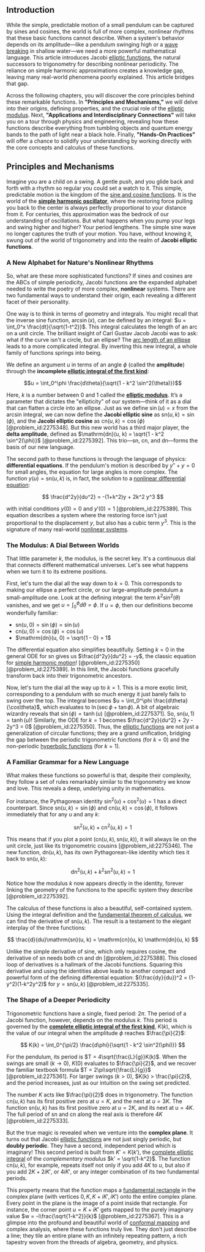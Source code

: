 ## Introduction
While the simple, predictable motion of a small pendulum can be captured by sines and cosines, the world is full of more complex, nonlinear rhythms that these basic functions cannot describe. When a system's behavior depends on its amplitude—like a pendulum swinging high or a [wave breaking](@article_id:268145) in shallow water—we need a more powerful mathematical language. This article introduces Jacobi [elliptic functions](@article_id:170526), the natural successors to trigonometry for describing nonlinear periodicity. The reliance on simple harmonic approximations creates a knowledge gap, leaving many real-world phenomena poorly explained. This article bridges that gap.

Across the following chapters, you will discover the core principles behind these remarkable functions. In **"Principles and Mechanisms,"** we will delve into their origins, defining properties, and the crucial role of the [elliptic modulus](@article_id:177703). Next, **"Applications and Interdisciplinary Connections"** will take you on a tour through physics and engineering, revealing how these functions describe everything from tumbling objects and quantum energy bands to the path of light near a black hole. Finally, **"Hands-On Practices"** will offer a chance to solidify your understanding by working directly with the core concepts and calculus of these functions.

## Principles and Mechanisms

Imagine you are a child on a swing. A gentle push, and you glide back and forth with a rhythm so regular you could set a watch to it. This simple, predictable motion is the kingdom of the [sine and cosine functions](@article_id:171646). It is the world of the **[simple harmonic oscillator](@article_id:145270)**, where the restoring force pulling you back to the center is always perfectly proportional to your distance from it. For centuries, this approximation was the bedrock of our understanding of oscillations. But what happens when you pump your legs and swing higher and higher? Your period lengthens. The simple sine wave no longer captures the truth of your motion. You have, without knowing it, swung out of the world of trigonometry and into the realm of **Jacobi elliptic functions**.

### A New Alphabet for Nature's Nonlinear Rhythms

So, what are these more sophisticated functions? If sines and cosines are the ABCs of simple periodicity, Jacobi functions are the expanded alphabet needed to write the poetry of more complex, **nonlinear** systems. There are two fundamental ways to understand their origin, each revealing a different facet of their personality.

One way is to think in terms of geometry and integrals. You might recall that the inverse sine function, $\arcsin(x)$, can be defined by an integral: $u = \int_0^x \frac{dt}{\sqrt{1-t^2}}$. This integral calculates the length of an arc on a unit circle. The brilliant insight of Carl Gustav Jacob Jacobi was to ask: what if the curve isn't a circle, but an ellipse? The [arc length of an ellipse](@article_id:169199) leads to a more complicated integral. By inverting this new integral, a whole family of functions springs into being.

We define an argument $u$ in terms of an angle $\phi$ (called the **amplitude**) through the **incomplete [elliptic integral of the first kind](@article_id:173192)**:

$$u = \int_0^\phi \frac{d\theta}{\sqrt{1 - k^2 \sin^2(\theta)}}$$

Here, $k$ is a number between 0 and 1 called the **[elliptic modulus](@article_id:177703)**. It’s a parameter that dictates the "ellipticity" of our system—think of it as a dial that can flatten a circle into an ellipse. Just as we define $\sin(u) = x$ from the arcsin integral, we can now define the **Jacobi elliptic sine** as $\mathrm{sn}(u, k) = \sin(\phi)$, and the **Jacobi elliptic cosine** as $\mathrm{cn}(u, k) = \cos(\phi)$ [@problem_id:2275348]. But this new world has a third major player, the **delta amplitude**, defined as $\mathrm{dn}(u, k) = \sqrt{1 - k^2 \sin^2(\phi)}$ [@problem_id:2275392]. This trio—sn, cn, and dn—forms the basis of our new language.

The second path to these functions is through the language of physics: **differential equations**. If the pendulum's motion is described by $y'' + y = 0$ for small angles, the equation for large angles is more complex. The function $y(u) = \mathrm{sn}(u, k)$ is, in fact, the solution to a [nonlinear differential equation](@article_id:172158):

$$ \frac{d^2y}{du^2} = -(1+k^2)y + 2k^2 y^3 $$

with initial conditions $y(0)=0$ and $y'(0)=1$ [@problem_id:2275389]. This equation describes a system where the restoring force isn't just proportional to the displacement $y$, but also has a cubic term $y^3$. This is the signature of many real-world [nonlinear systems](@article_id:167853).

### The Modulus: A Dial Between Worlds

That little parameter $k$, the modulus, is the secret key. It's a continuous dial that connects different mathematical universes. Let's see what happens when we turn it to its extreme positions.

First, let's turn the dial all the way down to $k=0$. This corresponds to making our ellipse a perfect circle, or our large-amplitude pendulum a small-amplitude one. Look at the defining integral: the term $k^2 \sin^2(\theta)$ vanishes, and we get $u = \int_0^\phi d\theta = \phi$. If $u=\phi$, then our definitions become wonderfully familiar:

- $\mathrm{sn}(u, 0) = \sin(\phi) = \sin(u)$
- $\mathrm{cn}(u, 0) = \cos(\phi) = \cos(u)$
- $\mathrm{dn}(u, 0) = \sqrt{1 - 0} = 1$

The differential equation also simplifies beautifully. Setting $k=0$ in the general ODE for $\mathrm{sn}$ gives us $\frac{d^2y}{du^2} = -y$, the classic equation for [simple harmonic motion](@article_id:148250)! [@problem_id:2275350] [@problem_id:2275389]. In this limit, the Jacobi functions gracefully transform back into their trigonometric ancestors.

Now, let's turn the dial all the way up to $k=1$. This is a more exotic limit, corresponding to a pendulum with so much energy it just barely fails to swing over the top. The integral becomes $u = \int_0^\phi \frac{d\theta}{\cos\theta}$, which evaluates to $\ln(\sec\phi + \tan\phi)$. A bit of algebraic wizardry reveals that $\sin(\phi) = \tanh(u)$ [@problem_id:2275371]. So, $\mathrm{sn}(u, 1) = \tanh(u)$! Similarly, the ODE for $k=1$ becomes $\frac{d^2y}{du^2} + 2y - 2y^3 = 0$ [@problem_id:2275350]. Thus, the [elliptic functions](@article_id:170526) are not just a generalization of circular functions; they are a grand unification, bridging the gap between the periodic trigonometric functions (for $k=0$) and the non-periodic [hyperbolic functions](@article_id:164681) (for $k=1$).

### A Familiar Grammar for a New Language

What makes these functions so powerful is that, despite their complexity, they follow a set of rules remarkably similar to the trigonometry we know and love. This reveals a deep, underlying unity in mathematics.

For instance, the Pythagorean identity $\sin^2(u) + \cos^2(u) = 1$ has a direct counterpart. Since $\mathrm{sn}(u,k) = \sin(\phi)$ and $\mathrm{cn}(u, k) = \cos(\phi)$, it follows immediately that for any $u$ and any $k$:

$$ \mathrm{sn}^2(u, k) + \mathrm{cn}^2(u, k) = 1 $$

This means that if you plot a point $(\mathrm{cn}(u,k), \mathrm{sn}(u,k))$, it will always lie on the unit circle, just like its trigonometric cousins [@problem_id:2275346]. The new function, $\mathrm{dn}(u,k)$, has its own Pythagorean-like identity which ties it back to $\mathrm{sn}(u,k)$:

$$ \mathrm{dn}^2(u, k) + k^2 \mathrm{sn}^2(u, k) = 1 $$

Notice how the modulus $k$ now appears directly in the identity, forever linking the geometry of the functions to the specific system they describe [@problem_id:2275392].

The calculus of these functions is also a beautiful, self-contained system. Using the integral definition and the [fundamental theorem of calculus](@article_id:146786), we can find the derivative of $\mathrm{sn}(u, k)$. The result is a testament to the elegant interplay of the three functions:

$$ \frac{d}{du}\mathrm{sn}(u, k) = \mathrm{cn}(u, k) \mathrm{dn}(u, k) $$

Unlike the simple derivative of sine, which only requires cosine, the derivative of $\mathrm{sn}$ needs both $\mathrm{cn}$ and $\mathrm{dn}$ [@problem_id:2275388]. This closed loop of derivatives is a hallmark of the Jacobi functions. Squaring this derivative and using the identities above leads to another compact and powerful form of the defining differential equation: $(\frac{dy}{du})^2 = (1-y^2)(1-k^2y^2)$ for $y=\mathrm{sn}(u,k)$ [@problem_id:2275335].

### The Shape of a Deeper Periodicity

Trigonometric functions have a single, fixed period: $2\pi$. The period of a Jacobi function, however, depends on the modulus $k$. This period is governed by the **[complete elliptic integral of the first kind](@article_id:185736)**, $K(k)$, which is the value of our integral when the amplitude $\phi$ reaches $\frac{\pi}{2}$:

$$ K(k) = \int_0^{\pi/2} \frac{d\phi}{\sqrt{1 - k^2 \sin^2(\phi)}} $$

For the pendulum, its period is $T = 4\sqrt{\frac{L}{g}}K(k)$. When the swings are small ($k \to 0$), $K(0)$ evaluates to $\frac{\pi}{2}$, and we recover the familiar textbook formula $T = 2\pi\sqrt{\frac{L}{g}}$ [@problem_id:2275361]. For larger swings ($k > 0$), $K(k) > \frac{\pi}{2}$, and the period increases, just as our intuition on the swing set predicted.

The number $K$ acts like $\frac{\pi}{2}$ does in trigonometry. The function $\mathrm{cn}(u, k)$ has its first positive zero at $u=K$, and the next at $u=3K$. The function $\mathrm{sn}(u, k)$ has its first positive zero at $u=2K$, and its next at $u=4K$. The full period of $\mathrm{sn}$ and $\mathrm{cn}$ along the real axis is therefore $4K$ [@problem_id:2275333].

But the true magic is revealed when we venture into the **complex plane**. It turns out that Jacobi [elliptic functions](@article_id:170526) are not just singly periodic, but **doubly periodic**. They have a second, independent period which is imaginary! This second period is built from $K' = K(k')$, the [complete elliptic integral](@article_id:174387) of the *complementary modulus* $k' = \sqrt{1-k^2}$. The function $\mathrm{cn}(u,k)$, for example, repeats itself not only if you add $4K$ to $u$, but also if you add $2K+2iK'$, or $4iK'$, or any integer combination of its two fundamental periods.

This property means that the function maps a [fundamental rectangle](@article_id:175176) in the complex plane (with vertices $0, K, K+iK', iK'$) onto the entire complex plane. Every point in the plane is the image of a point inside that rectangle. For instance, the corner point $u = K+iK'$ gets mapped to the purely imaginary value $w = -i\frac{\sqrt{1-k^2}}{k}$ [@problem_id:2275367]. This is a glimpse into the profound and beautiful world of [conformal mapping](@article_id:143533) and complex analysis, where these functions truly live. They don't just describe a line; they tile an entire plane with an infinitely repeating pattern, a rich tapestry woven from the threads of algebra, geometry, and physics.